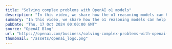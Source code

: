 ```yaml
---
title: "Solving complex problems with OpenAI o1 models"
description: "In this video, we share how the o1 reasoning models can help in domains like coding, strategy, and research."
summary: "In this video, we share how the o1 reasoning models can help in domains like coding, strategy, and research."
pubDate: "Thu, 17 Oct 2024 00:00:00 GMT"
source: "OpenAI Blog"
url: "https://openai.com/business/solving-complex-problems-with-openai-o1-models"
thumbnail: "/assets/openai_logo.png"
---
```


